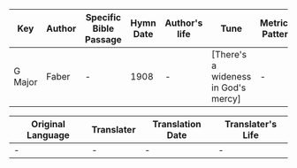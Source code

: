 Key | Author   | Specific Bible Passage     |Hymn Date |Author's life |Tune |Metrical Pattern   |Composer/Source
-- | --------- | ---------------------------|----------|--------------|-----|-------------------|-------------  
G Major |Faber |- |1908 |- |[There's a wideness in God's mercy] |- |-

Original Language | Translater | Translation Date   | Translater's Life  
----------------- | --------- | --------------------|-------------     
\- |- |- |-
